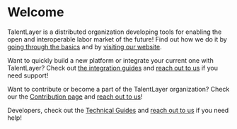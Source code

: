 # Welcome

TalentLayer is a distributed organization developing tools for enabling the open and interoperable labor market of the future! Find out how we do it by[ going through the basics](basics/) and by [visiting our website](https://www.talentlayer.org/).

Want to quickly build a new platform or integrate your current one with TalentLayer? Check out [the integration guides](quick-start-integration-guide.md) and [reach out to us](community.md) if you need support!

Want to contribute or become a part of the TalentLayer organization? Check our the [Contribution page](contribution.md) and [reach out to us](community.md)!

Developers, check out the [Technical Guides](technical-guides/) and [reach out to us](community.md) if you need help!
